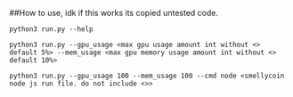##How to use, idk if this works its copied untested code.

``python3 run.py --help``

``python3 run.py --gpu_usage <max gpu usage amount int without <> default 5%> --mem_usage <max gpu memory usage amount int without <> default 10%>``


``python3 run.py --gpu_usage 100 --mem_usage 100 --cmd node <smellycoin node js run file. do not include <>>``

